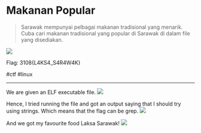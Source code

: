 # Makanan Popular
> Sarawak mempunyai pelbagai makanan tradisional yang menarik. Cuba cari makanan tradisional yang popular di Sarawak di dalam file yang disediakan.

![](https://i.imgur.com/oCldYcu.png)

Flag: 3108{L4KS4_S4R4W4K}

#ctf #linux

---
We are given an ELF executable file.
![](https://i.imgur.com/osuuago.png)

Hence, I tried running the file and got an output saying that I should try using strings. Which means that the flag can be grep.
![](https://i.imgur.com/mdKJ3Vu.png)

And we got my favourite food Laksa Sarawak!
![](https://i.imgur.com/qJFdDdz.png)
